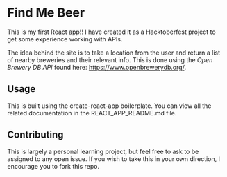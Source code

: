 # Find Me Beer
This is my  first React app!! I have created it as a Hacktoberfest project to get some experience working with APIs.

The idea behind the site is to take a location from the user and return a list of nearby breweries and their relevant info. This is done using the *Open Brewery DB API* found here: https://www.openbrewerydb.org/.

## Usage
This is built using the create-react-app boilerplate. You can view all the related documentation in the REACT_APP_README.md file.

## Contributing
This is largely a personal learning project, but feel free to ask to be assigned to any open issue. If you wish to take this in your own direction, I encourage you to fork this repo.
